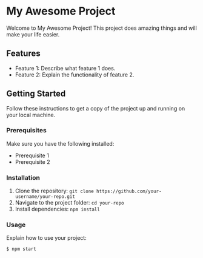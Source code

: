 # My Awesome Project

Welcome to My Awesome Project! This project does amazing things and will make your life easier.

## Features

- Feature 1: Describe what feature 1 does.
- Feature 2: Explain the functionality of feature 2.

## Getting Started

Follow these instructions to get a copy of the project up and running on your local machine.

### Prerequisites

Make sure you have the following installed:

- Prerequisite 1
- Prerequisite 2

### Installation

1. Clone the repository: `git clone https://github.com/your-username/your-repo.git`
2. Navigate to the project folder: `cd your-repo`
3. Install dependencies: `npm install`

### Usage

Explain how to use your project:

```bash
$ npm start

